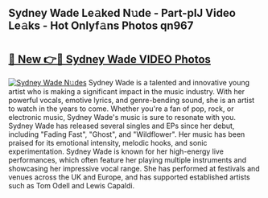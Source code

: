 ## Sydney Wade Le𝚊ked N𝚞de - Part-pIJ Video Le𝚊ks - Hot Onlyf𝚊ns Photos qn967

# <h2><a href="http://ab92523.deff.icu/?id=Sydney+Wade">🔗 New 👉🔴 Sydney Wade VIDEO Photos</a></h2>

[![Sydney Wade N𝚞des](https://i.imgur.com/rIISA9y.gif)](http://ab92523.deff.icu/?id=Sydney+Wade)
Sydney Wade is a talented and innovative young artist who is making a significant impact in the music industry. With her powerful vocals, emotive lyrics, and genre-bending sound, she is an artist to watch in the years to come. Whether you're a fan of pop, rock, or electronic music, Sydney Wade's music is sure to resonate with you. Sydney Wade has released several singles and EPs since her debut, including "Fading Fast", "Ghost", and "Wildflower". Her music has been praised for its emotional intensity, melodic hooks, and sonic experimentation. Sydney Wade is known for her high-energy live performances, which often feature her playing multiple instruments and showcasing her impressive vocal range. She has performed at festivals and venues across the UK and Europe, and has supported established artists such as Tom Odell and Lewis Capaldi.
